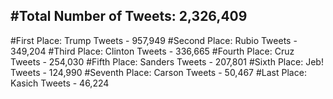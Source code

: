 #Total Number of Tweets: 2,326,409 
---
#First Place: Trump Tweets - 957,949
#Second Place: Rubio Tweets - 349,204
#Third Place: Clinton Tweets - 336,665
#Fourth Place: Cruz Tweets - 254,030
#Fifth Place: Sanders Tweets - 207,801
#Sixth Place: Jeb! Tweets - 124,990
#Seventh Place: Carson Tweets - 50,467
#Last Place: Kasich Tweets - 46,224
